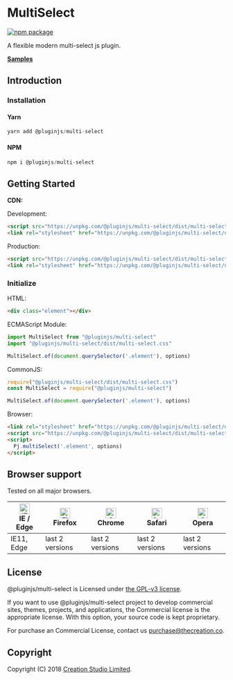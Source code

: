 # MultiSelect

[![npm package](https://img.shields.io/npm/v/@pluginjs/multi-select.svg)](https://www.npmjs.com/package/@pluginjs/multi-select)

A flexible modern multi-select js plugin.

**[Samples](https://codesandbox.io/s/github/pluginjs/pluginjs/tree/master/modules/multiSelect/samples)**

## Introduction

### Installation

#### Yarn

```javascript
yarn add @pluginjs/multi-select
```

#### NPM

```javascript
npm i @pluginjs/multi-select
```

## Getting Started

**CDN:**

Development:

```html
<script src="https://unpkg.com/@pluginjs/multi-select/dist/multi-select.js"></script>
<link rel="stylesheet" href="https://unpkg.com/@pluginjs/multi-select/dist/multi-select.css">
```

Production:

```html
<script src="https://unpkg.com/@pluginjs/multi-select/dist/multi-select.min.js"></script>
<link rel="stylesheet" href="https://unpkg.com/@pluginjs/multi-select/dist/multi-select.min.css">
```

### Initialize

HTML:

```html
<div class="element"></div>
```

ECMAScript Module:

```javascript
import MultiSelect from "@pluginjs/multi-select"
import "@pluginjs/multi-select/dist/multi-select.css"

MultiSelect.of(document.querySelector('.element'), options)
```

CommonJS:

```javascript
require("@pluginjs/multi-select/dist/multi-select.css")
const MultiSelect = require("@pluginjs/multi-select")

MultiSelect.of(document.querySelector('.element'), options)
```

Browser:

```html
<link rel="stylesheet" href="https://unpkg.com/@pluginjs/multi-select/dist/multi-select.css">
<script src="https://unpkg.com/@pluginjs/multi-select/dist/multi-select.js"></script>
<script>
  Pj.multiSelect('.element', options)
</script>
```

## Browser support

Tested on all major browsers.

| [<img src="https://raw.githubusercontent.com/alrra/browser-logos/master/src/edge/edge_48x48.png" alt="IE / Edge" width="24px" height="24px" />](http://godban.github.io/browsers-support-badges/)</br>IE / Edge | [<img src="https://raw.githubusercontent.com/alrra/browser-logos/master/src/firefox/firefox_48x48.png" alt="Firefox" width="24px" height="24px" />](http://godban.github.io/browsers-support-badges/)</br>Firefox | [<img src="https://raw.githubusercontent.com/alrra/browser-logos/master/src/chrome/chrome_48x48.png" alt="Chrome" width="24px" height="24px" />](http://godban.github.io/browsers-support-badges/)</br>Chrome | [<img src="https://raw.githubusercontent.com/alrra/browser-logos/master/src/safari/safari_48x48.png" alt="Safari" width="24px" height="24px" />](http://godban.github.io/browsers-support-badges/)</br>Safari | [<img src="https://raw.githubusercontent.com/alrra/browser-logos/master/src/opera/opera_48x48.png" alt="Opera" width="24px" height="24px" />](http://godban.github.io/browsers-support-badges/)</br>Opera |
| --------- | --------- | --------- | --------- | --------- |
| IE11, Edge| last 2 versions| last 2 versions| last 2 versions| last 2 versions|

## License

@pluginjs/multi-select is Licensed under [the GPL-v3 license](LICENSE).

If you want to use @pluginjs/multi-select project to develop commercial sites, themes, projects, and applications, the Commercial license is the appropriate license. With this option, your source code is kept proprietary.

For purchase an Commercial License, contact us purchase@thecreation.co.

## Copyright

Copyright (C) 2018 [Creation Studio Limited](creationstudio.com).